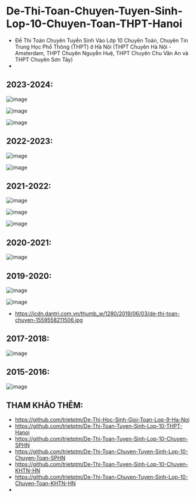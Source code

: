 # De-Thi-Toan-Chuyen-Tuyen-Sinh-Lop-10-Chuyen-Toan-THPT-Hanoi
* Đề Thi Toán Chuyên Tuyển Sinh Vào Lớp 10 Chuyên Toán, Chuyên Tin Trung Học Phổ Thông (THPT) ở Hà Nội (THPT Chuyên Hà Nội - Amsterdam, THPT Chuyên Nguyễn Huệ, THPT Chuyên Chu Văn An và THPT Chuyên Sơn Tây)
* 

## 2023-2024:
![image](https://github.com/user-attachments/assets/7815a68f-1cb7-4501-8708-8135a7984df7)

![image](https://github.com/user-attachments/assets/b4697e2e-ab94-4457-b01c-c13bef8e55c8)

![image](https://github.com/user-attachments/assets/b5c8496a-0b45-48fb-ad9b-0f9d97440c8e)

## 2022-2023:
![image](https://github.com/user-attachments/assets/baf842fd-c3cf-4f77-929e-f051ae4ed366)

![image](https://github.com/user-attachments/assets/cbfe4756-bd4e-4667-8002-19c462ee38ec)

## 2021-2022:
![image](https://github.com/user-attachments/assets/991a8d96-3e83-46d0-9569-3a07ee210002)

![image](https://github.com/user-attachments/assets/24cd281b-9afb-4c8b-87cc-0bda4e75a618)

![image](https://github.com/user-attachments/assets/c0ab8a87-d898-460a-8dd5-736a479a57c6)

## 2020-2021:
![image](https://github.com/user-attachments/assets/5250cc34-e6ce-4cb6-a82f-aea8c5cda515)

## 2019-2020:
![image](https://github.com/user-attachments/assets/97a0630c-8fd3-4b45-9a16-3de49a62d7f9)

![image](https://github.com/user-attachments/assets/f219385c-8862-4e95-a5af-7185de893045)
* https://icdn.dantri.com.vn/thumb_w/1280/2019/06/03/de-thi-toan-chuyen-1559558211506.jpg

## 2017-2018:
![image](https://github.com/user-attachments/assets/a3c0a654-f826-4a08-8cbd-1532145326af)

## 2015-2016:
![image](https://github.com/user-attachments/assets/5fde3976-1b51-4a3b-8e6f-9edf5c4c71a6)


## THAM KHẢO THÊM:
* https://github.com/trietptm/De-Thi-Hoc-Sinh-Gioi-Toan-Lop-9-Ha-Noi
* https://github.com/trietptm/De-Thi-Toan-Tuyen-Sinh-Lop-10-THPT-Hanoi
* https://github.com/trietptm/De-Thi-Toan-Tuyen-Sinh-Lop-10-Chuyen-SPHN
* https://github.com/trietptm/De-Thi-Toan-Chuyen-Tuyen-Sinh-Lop-10-Chuyen-Toan-SPHN
* https://github.com/trietptm/De-Thi-Toan-Tuyen-Sinh-Lop-10-Chuyen-KHTN-HN
* https://github.com/trietptm/De-Thi-Toan-Chuyen-Tuyen-Sinh-Lop-10-Chuyen-Toan-KHTN-HN
* 




